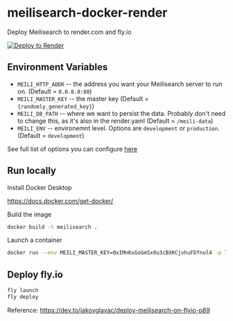 # meilisearch-docker-render

Deploy Meilisearch to render.com and fly.io

[![Deploy to Render](https://render.com/images/deploy-to-render-button.svg)](https://render.com/deploy)

## Environment Variables

- `MEILI_HTTP_ADDR` -- the address you want your Meilisearch server to run on. (Default = `0.0.0.0:80`)
- `MEILI_MASTER_KEY` -- the master key (Default = `{randomly_generated_key}`)
- `MEILI_DB_PATH` -- where we want to persist the data. Probably don't need to change this, as it's also in the render.yaml (Default = `/meili-data`)
- `MEILI_ENV` -- environemnt level. Options are `development` or `production`. (Default = `development`)

See full list of options you can configure [here](https://www.meilisearch.com/docs/learn/configuration/instance_options)

## Run locally

Install Docker Desktop

https://docs.docker.com/get-docker/

Build the image

```bash
docker build -t meilisearch .
```

Launch a container

```bash
docker run --env MEILI_MASTER_KEY=0xIMnKxGoGmSx0u3cBXKCjvhuFDfnul4 -p 7700:7700 -d meilisearch
```

## Deploy fly.io

```bash
fly launch
fly deploy
```

Reference: https://dev.to/jakovglavac/deploy-meilisearch-on-flyio-p89